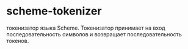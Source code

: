 # scheme-tokenizer
токенизатор языка Scheme. Токенизатор принимает на вход последовательность символов и возвращает последовательность токенов.
